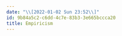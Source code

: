 ```yaml
---
date: "\\[2022-01-02 Sun 23:52\\]"
id: 9b84a5c2-c6dd-4c7e-83b3-3e665bccca20
title: Empiricism
---
```



